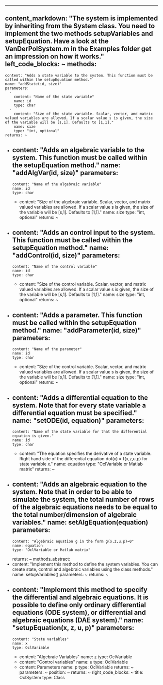 --- 
content_markdown: "The system is implemented by inheriting from the System class. You need to implement the two methods setupVariables and setupEquation. Have a look at the VanDerPolSystem.m in the Examples folder get an impression on how it works."
left_code_blocks: ~
methods: 
  - 
    content: "Adds a state variable to the system. This function must be called within the setupEquation method."
    name: "addState(id, size)"
    parameters: 
      - 
        content: "Name of the state variable"
        name: id
        type: char
      - 
        content: "Size of the state variable. Scalar, vector, and matrix valued variables are allowed. If a scalar value s is given, the size of the variable will be [s,1]. Defaults to [1,1]."
        name: size
        type: "int, optional"
    returns: ~
  - 
    content: "Adds an algebraic variable to the system. This function must be called within the setupEquation method."
    name: "addAlgVar(id, size)"
    parameters: 
      - 
        content: "Name of the algebraic variable"
        name: id
        type: char
      - 
        content: "Size of the algebraic variable. Scalar, vector, and matrix valued variables are allowed. If a scalar value s is given, the size of the variable will be [s,1]. Defaults to [1,1]."
        name: size
        type: "int, optional"
    returns: ~
  - 
    content: "Adds an control input to the system. This function must be called within the setupEquation method."
    name: "addControl(id, size)"
    parameters: 
      - 
        content: "Name of the control variable"
        name: id
        type: char
      - 
        content: "Size of the control variable. Scalar, vector, and matrix valued variables are allowed. If a scalar value s is given, the size of the variable will be [s,1]. Defaults to [1,1]."
        name: size
        type: "int, optional"
    returns: ~
  - 
    content: "Adds a parameter. This function must be called within the setupEquation method."
    name: "addParameter(id, size)"
    parameters: 
      - 
        content: "Name of the parameter"
        name: id
        type: char
      - 
        content: "Size of the control variable. Scalar, vector, and matrix valued variables are allowed. If a scalar value s is given, the size of the variable will be [s,1]. Defaults to [1,1]."
        name: size
        type: "int, optional"
    returns: ~
  - 
    content: "Adds a differential equation to the system. Note that for every state variable a differential equation must be specified."
    name: "setODE(id, equation)"
    parameters: 
      - 
        content: "Name of the state variable for that the differential equation is given."
        name: id
        type: char
      - 
        content: "The equation specifies the derivative of a state variable. Right hand side of the differential equation dot(x) = f(x,z,u,p) for state variable x."
        name: equation
        type: "OclVariable or Matlab matrix"
    returns: ~
  - 
    content: "Adds an algebraic equation to the system. Note that in order to be able to simulate the system, the total number of rows of the algebraic equations needs to be equal to the total number/dimension of algebraic variables."
    name: setAlgEquation(equation)
    parameters: 
      - 
        content: "Algebraic equation g in the form g(x,z,u,p)=0"
        name: equation
        type: "OclVariable or Matlab matrix"
    returns: ~
methods_abstract: 
  - 
    content: "Implement this method to define the system variables. You can create state, control and algebraic variables using the class methods."
    name: setupVariables()
    parameters: ~
    returns: ~
  - 
    content: "Implement this method to specify the differential and algebraic equations. It is possible to define only ordinary differential equations (ODE system), or differential and algebraic equations (DAE system)."
    name: "setupEquation(x, z, u, p)"
    parameters: 
      - 
        content: "State variables"
        name: x
        type: OclVariable
      - 
        content: "Algebraic Variables"
        name: z
        type: OclVariable
      - 
        content: "Control variables"
        name: u
        type: OclVariable
      - 
        content: Parameters
        name: p
        type: OclVariable
    returns: ~
parameters: ~
position: ~
returns: ~
right_code_blocks: ~
title: OclSystem
type: Class
